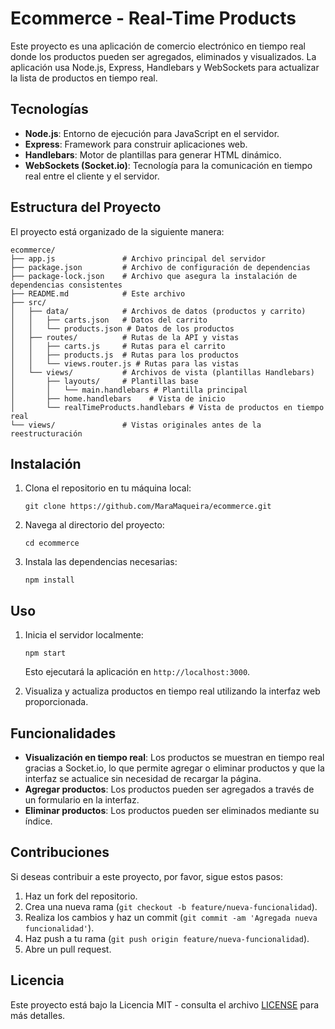 
# Ecommerce - Real-Time Products

Este proyecto es una aplicación de comercio electrónico en tiempo real donde los productos pueden ser agregados, eliminados y visualizados. La aplicación usa Node.js, Express, Handlebars y WebSockets para actualizar la lista de productos en tiempo real.

## Tecnologías

- **Node.js**: Entorno de ejecución para JavaScript en el servidor.
- **Express**: Framework para construir aplicaciones web.
- **Handlebars**: Motor de plantillas para generar HTML dinámico.
- **WebSockets (Socket.io)**: Tecnología para la comunicación en tiempo real entre el cliente y el servidor.

## Estructura del Proyecto

El proyecto está organizado de la siguiente manera:

```
ecommerce/
├── app.js               # Archivo principal del servidor
├── package.json         # Archivo de configuración de dependencias
├── package-lock.json    # Archivo que asegura la instalación de dependencias consistentes
├── README.md            # Este archivo
├── src/                 
│   ├── data/            # Archivos de datos (productos y carrito)
│   │   ├── carts.json   # Datos del carrito
│   │   └── products.json # Datos de los productos
│   ├── routes/          # Rutas de la API y vistas
│   │   ├── carts.js     # Rutas para el carrito
│   │   ├── products.js  # Rutas para los productos
│   │   └── views.router.js # Rutas para las vistas
│   └── views/           # Archivos de vista (plantillas Handlebars)
│       ├── layouts/     # Plantillas base
│       │   └── main.handlebars # Plantilla principal
│       ├── home.handlebars    # Vista de inicio
│       └── realTimeProducts.handlebars # Vista de productos en tiempo real
└── views/               # Vistas originales antes de la reestructuración
```

## Instalación

1. Clona el repositorio en tu máquina local:

   ```
   git clone https://github.com/MaraMaqueira/ecommerce.git
   ```

2. Navega al directorio del proyecto:

   ```
   cd ecommerce
   ```

3. Instala las dependencias necesarias:

   ```
   npm install
   ```

## Uso

1. Inicia el servidor localmente:

   ```
   npm start
   ```

   Esto ejecutará la aplicación en `http://localhost:3000`.

2. Visualiza y actualiza productos en tiempo real utilizando la interfaz web proporcionada.

## Funcionalidades

- **Visualización en tiempo real**: Los productos se muestran en tiempo real gracias a Socket.io, lo que permite agregar o eliminar productos y que la interfaz se actualice sin necesidad de recargar la página.
- **Agregar productos**: Los productos pueden ser agregados a través de un formulario en la interfaz.
- **Eliminar productos**: Los productos pueden ser eliminados mediante su índice.

## Contribuciones

Si deseas contribuir a este proyecto, por favor, sigue estos pasos:

1. Haz un fork del repositorio.
2. Crea una nueva rama (`git checkout -b feature/nueva-funcionalidad`).
3. Realiza los cambios y haz un commit (`git commit -am 'Agregada nueva funcionalidad'`).
4. Haz push a tu rama (`git push origin feature/nueva-funcionalidad`).
5. Abre un pull request.

## Licencia

Este proyecto está bajo la Licencia MIT - consulta el archivo [LICENSE](LICENSE) para más detalles.



